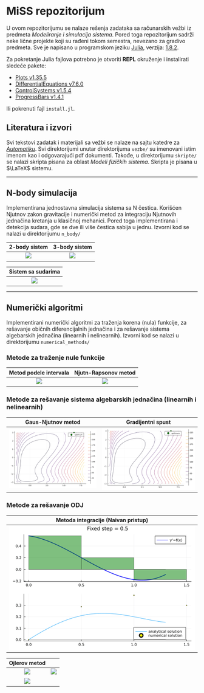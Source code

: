 # MiSS repozitorijum

U ovom repozitorijumu se nalaze rešenja zadataka sa računarskih vežbi iz predmeta *Modeliranje i simulacija sistema*. Pored toga repozitorijum sadrži neke lične projekte koji su rađeni tokom semestra, nevezano za gradivo predmeta. Sve je napisano u programskom jeziku [Julia](https://docs.julialang.org), verzija: [1.8.2](https://julialang.org/downloads/oldreleases/).

Za pokretanje Julia fajlova potrebno je otvoriti **REPL** okruženje i instalirati sledeće pakete:

- [Plots v1.35.5](https://docs.juliaplots.org/stable/)
- [DifferentialEquations v7.6.0](https://diffeq.sciml.ai/stable/)
- [ControlSystems v1.5.4](https://juliacontrol.github.io/ControlSystems.jl/dev/)
- [ProgressBars v1.4.1](https://juliapackages.com/p/progressbars)

Ili pokrenuti fajl `install.jl`.

## Literatura i izvori

Svi tekstovi zadatak i materijali sa vežbi se nalaze na sajtu katedre za *[Automatiku](http://www.automatika.ftn.uns.ac.rs/nastavni-materijali-miss)*. Svi direktorijumi unutar direktorijuma `vezbe/` su imenovani istim imenom kao i odgovarajući pdf dokumenti. Takođe, u direktorijumu `skripte/` se nalazi skripta pisana za oblast *Modeli fizičkih sistema*. Skripta je pisana u $\LaTeX$ sistemu.

---

## N-body simulacija

Implementirana jednostavna simulacija sistema sa N čestica. Korišćen Njutnov zakon gravitacije i numerički metod za integraciju Njutnovih jednačina kretanja u klasičnoj mehanici. Pored toga implementirana i detekcija sudara, gde se dve ili više čestica sabija u jednu. Izvorni kod se nalazi u direktorijumu `n_body/`

| 2-body sistem | 3-body sistem |
| :---: | :---: |
| ![](n_body/2_body.gif) | ![](n_body/3_body.gif) |

| Sistem sa sudarima |
| :---: |
| ![](n_body/direct_collision.gif) |

---

## Numerički algoritmi

Implementirani numerički algoritmi za traženja korena (nula) funkcije, za rešavanje običnih diferencijalnih jednačina i za rešavanje sistema algebarskih jednačina (linearnih i nelinearnih). Izvorni kod se nalazi u direktorijumu `numerical_methods/`

### Metode za traženje nule funkcije

| Metod podele intervala | Njutn-Rapsonov metod |
| :---: | :---: |
| ![](numerical_methods/root_finding/bisection.gif) | ![](numerical_methods/root_finding/newton_raphson.gif) |

### Metode za rešavanje sistema algebarskih jednačina (linearnih i nelinearnih)

|	Gaus-Njutnov metod 	| 	Gradijentni spust 	|
| :---: | :---: |
| ![](numerical_methods/optimization_methods/gauss_newton.gif) | ![](numerical_methods/optimization_methods/gradient.gif) |

### Metode za rešavanje ODJ

|	Metoda integracije (Naivan pristup) 	|
| :---: |
| ![](numerical_methods/ode_methods/integration_method.gif) |

|			Ojlerov metod 			||
| :---: | :---: |
| ![](numerical_methods/ode_methods/euler1.gif) | ![](numerical_methods/ode_methods/euler2.gif) |
| ![](numerical_methods/ode_methods/euler2ad.png) |
